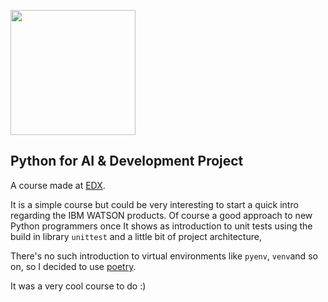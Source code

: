 <img src="https://external-content.duckduckgo.com/iu/?u=https%3A%2F%2Ftse1.mm.bing.net%2Fth%3Fid%3DOIP.xb-qW30-O6xZqzlP3Du_2QHaDG%26pid%3DApi%26h%3D160&f=1" style="width:200px;"><p>

##  Python for AI & Development Project

A course made at [EDX](https://learning.edx.org/course/course-v1:IBM+PY0222EN+1T2021 "EDX"). 

It is a simple course but could be very interesting to start a quick intro regarding the IBM WATSON products. Of course a good approach to new Python programmers once It shows as introduction to unit tests using the build in library `unittest` and a little bit of project architecture,

There's no such introduction to virtual environments like `pyenv`, `venv`and so on, so I decided to use [poetry](https://python-poetry.org/).

It was a very cool course to do :)
